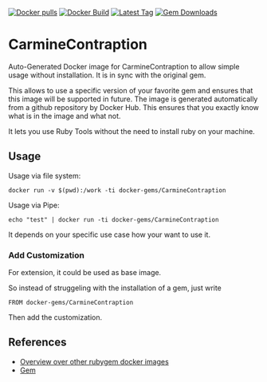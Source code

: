 [![Docker pulls](https://img.shields.io/docker/pulls/rubygem/CarmineContraption.svg)](https://hub.docker.com/r/rubygem/CarmineContraption/)
[![Docker Build](https://img.shields.io/docker/automated/rubygem/CarmineContraption.svg)](https://hub.docker.com/r/rubygem/CarmineContraption/)
[![Latest Tag](https://img.shields.io/github/tag/docker-rubygem/CarmineContraption.svg)](https://hub.docker.com/r/rubygem/CarmineContraption/)
[![Gem Downloads](https://img.shields.io/gem/dt/CarmineContraption.svg)](https://rubygems.org/gems/CarmineContraption/)
# CarmineContraption

Auto-Generated Docker image for CarmineContraption to allow simple usage without installation.
It is in sync with the original gem.

This allows to use a specific version of your favorite gem and ensures that this image will be supported in future.
The image is generated automatically from a github repository by Docker Hub.
This ensures that you exactly know what is in the image and what not.

It lets you use Ruby Tools without the need to install ruby on your machine.

## Usage

Usage via file system:

`docker run -v $(pwd):/work -ti docker-gems/CarmineContraption`

Usage via Pipe:

`echo "test" | docker run -ti docker-gems/CarmineContraption`

It depends on your specific use case how your want to use it.

### Add Customization

For extension, it could be used as base image.

So instead of struggeling with the installation of a gem, just write

`FROM docker-gems/CarmineContraption`

Then add the customization.

## References

 - [Overview over other rubygem docker images](https://github.com/thinkbot/docker-rubygem)
 - [Gem](https://rubygems.org/gems/CarmineContraption/)
